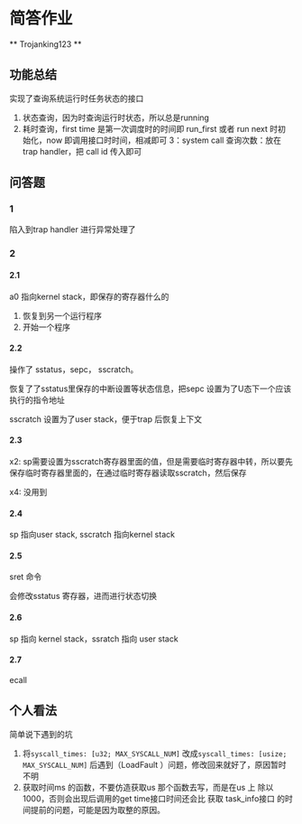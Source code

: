 # 简答作业

** Trojanking123 **

## 功能总结
实现了查询系统运行时任务状态的接口
1. 状态查询，因为时查询运行时状态，所以总是running
2. 耗时查询，first time 是第一次调度时的时间即 run_first 或者 run next 时初始化，now 即调用接口时时间，相减即可
3：system call 查询次数：放在 trap handler，把 call id 传入即可

## 问答题

### 1
陷入到trap handler 进行异常处理了       

### 2

#### 2.1
a0 指向kernel stack，即保存的寄存器什么的

1. 恢复到另一个运行程序
2. 开始一个程序

#### 2.2

操作了 sstatus，sepc， sscratch。

恢复了了sstatus里保存的中断设置等状态信息，把sepc 设置为了U态下一个应该执行的指令地址

sscratch 设置为了user stack，便于trap 后恢复上下文

#### 2.3

x2: sp需要设置为sscratch寄存器里面的值，但是需要临时寄存器中转，所以要先保存临时寄存器里面的，在通过临时寄存器读取sscratch，然后保存


x4: 没用到

#### 2.4

sp 指向user stack, sscratch 指向kernel stack

#### 2.5

sret 命令

会修改sstatus 寄存器，进而进行状态切换

#### 2.6

sp 指向 kernel stack，ssratch 指向 user stack

#### 2.7

ecall


## 个人看法

简单说下遇到的坑
1. 将`syscall_times: [u32; MAX_SYSCALL_NUM]` 改成`syscall_times: [usize; MAX_SYSCALL_NUM]` 后遇到（LoadFault ）问题，修改回来就好了，原因暂时不明
2. 获取时间ms 的函数，不要仿造获取us 那个函数去写，而是在us 上 除以1000，否则会出现后调用的get time接口时间还会比 获取 task_info接口 的时间提前的问题，可能是因为取整的原因。








